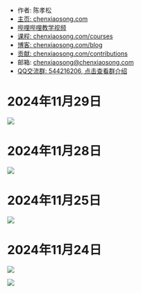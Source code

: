 <!-- sign begin -->
- 作者: 陈孝松
- [主页: chenxiaosong.com](https://chenxiaosong.com/)
- [哔哩哔哩教学视频](https://chenxiaosong.com/src/blog-web/video.html)
- [课程: chenxiaosong.com/courses](https://chenxiaosong.com/courses.html)
- [博客: chenxiaosong.com/blog](https://chenxiaosong.com/blog.html)
- [贡献: chenxiaosong.com/contributions](https://chenxiaosong.com/contributions.html)
- 邮箱: <chenxiaosong@chenxiaosong.com>
- [QQ交流群: 544216206, 点击查看群介绍](https://chenxiaosong.com/q.html)

<!-- sign end -->
# 2024年11月29日

![](https://gitee.com/chenxiaosonggitee/tmp/raw/master/calligraphy/left-hand/20241129-01.jpg)

# 2024年11月28日

![](https://gitee.com/chenxiaosonggitee/tmp/raw/master/calligraphy/left-hand/20241128-01.jpg)

# 2024年11月25日

![](https://gitee.com/chenxiaosonggitee/tmp/raw/master/calligraphy/left-hand/20241125-01.jpg)

# 2024年11月24日

![](https://gitee.com/chenxiaosonggitee/tmp/raw/master/calligraphy/left-hand/20241124-01.jpg)

![](https://gitee.com/chenxiaosonggitee/tmp/raw/master/calligraphy/left-hand/20241124-02.jpg)
